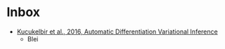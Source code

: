 # Inbox

- [Kucukelbir et al., 2016, Automatic Differentiation Variational Inference](Kucukelbir+2016.md)
  - Blei
